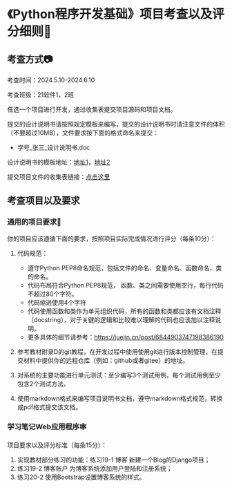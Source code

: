 # 《Python程序开发基础》项目考查以及评分细则🐍

## 考查方式📷

考查时间：2024.5.10-2024.6.10

考查班级：21软件1，2班

任选一个项目进行开发，通过收集表提交项目源码和项目文档。

提交的设计说明书请按照规定模板来编写，提交的设计说明书时请注意文件的体积（不要超过10MB），文件要求按下面的格式命名来提交：

- 学号_张三_设计说明书.doc

设计说明书的模板地址：[地址1](https://github.com/zhoujing204/python_course/blob/main/Projects/project_report.md)，[地址2](https://gitee.com/zj204/python_course/blob/main/Projects/project_report.md)

提交项目文件的收集表链接：[点击这里]()

## 考查项目以及要求

### 通用的项目要求🔑

你的项目应该遵循下面的要求，按照项目实际完成情况进行评分（每条10分）：

1. 代码规范：
    - 遵守Python PEP8命名规范，包括文件的命名、变量命名、函数命名、类的命名。
    - 代码布局符合Python PEP8规范， 函数、类之间需要使用空行，每行代码不超过80个字符。
    - 代码缩进使用4个字符
    - 代码使用函数和类作为单元组织代码，所有的函数和类都应该有文档注释（docstring），对于关键的逻辑和比较难以理解的代码也应该加以注释说明。
    - 更多具体的细节请参考：<https://juejin.cn/post/6844903747198386190>

2. 参考教材附录D的git教程，在开发过程中使用使用git进行版本控制管理，在提交材料中提供你的远程仓库（例如：github或者gitee）的地址。

3. 对系统的主要功能进行单元测试：至少编写3个测试用例，每个测试用例至少包含2个测试方法。

4. 使用markdown格式来编写项目说明书文档，遵守markdown格式规范，转换成pdf格式提交该文档。

### 学习笔记Web应用程序🕸️

项目要求以及评分标准（每条15分）：

1. 实现教材部分练习的功能：练习19-1 博客 新建一个Blog的Django项目；
2. 练习19-2 博客账户 为博客系统添加用户登陆和注册系统；
3. 练习20-2 使用Bootstrap设置博客系统的样式。
